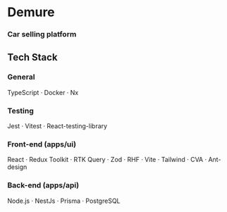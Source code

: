 # Demure

### Car selling platform

## Tech Stack

### General

TypeScript · Docker · Nx

### Testing

Jest · Vitest · React-testing-library

### Front-end (apps/ui)

React · Redux Toolkit · RTK Query · Zod · RHF · Vite · Tailwind · CVA · Ant-design

### Back-end (apps/api)

Node.js · NestJs · Prisma · PostgreSQL
